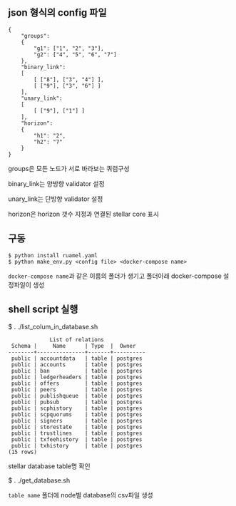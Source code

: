 ## json 형식의 config 파일

```
{
    "groups":
    {
        "g1": ["1", "2", "3"],
        "g2": ["4", "5", "6", "7"]
    },
    "binary_link":
    [
        [ ["8"], ["3", "4"] ],
        [ ["9"], ["3", "6"] ]
    ],
    "unary_link":
    [
        [ ["9"], ["1"] ]
    ],
    "horizon":
    {
        "h1": "2",
        "h2": "7"
    }
}
```
groups은 모든 노드가 서로 바라보는 쿼럼구성

binary_link는 양방향 validator 설정

unary_link는 단방향 validator 설정

horizon은 horizon 갯수 지정과 연결된 stellar core 표시

## 구동

```
$ python install ruamel.yaml
$ python make_env.py <config file> <docker-compose name>
```

`docker-compose name`과 같은 이름의 폴더가 생기고 폴더아래 docker-compose 설정파일이 생성

## shell script 실행

$ . ./list_colum_in_database.sh

```
             List of relations
 Schema |     Name      | Type  |  Owner   
--------+---------------+-------+----------
 public | accountdata   | table | postgres
 public | accounts      | table | postgres
 public | ban           | table | postgres
 public | ledgerheaders | table | postgres
 public | offers        | table | postgres
 public | peers         | table | postgres
 public | publishqueue  | table | postgres
 public | pubsub        | table | postgres
 public | scphistory    | table | postgres
 public | scpquorums    | table | postgres
 public | signers       | table | postgres
 public | storestate    | table | postgres
 public | trustlines    | table | postgres
 public | txfeehistory  | table | postgres
 public | txhistory     | table | postgres
(15 rows)
```
stellar database table명 확인

$ . ./get_database.sh <table name>

`table name` 폴더에 node별 database의 csv파일 생성 
